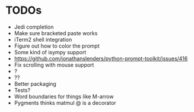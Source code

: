 # TODOs

- Jedi completion
- Make sure bracketed paste works
- iTerm2 shell integration
- Figure out how to color the prompt
- Some kind of isympy support
- https://github.com/jonathanslenders/python-prompt-toolkit/issues/416
- Fix scrolling with mouse support
- ?
- ??
- Better packaging
- Tests?
- Word boundaries for things like M-arrow
- Pygments thinks matmul @ is a decorator
